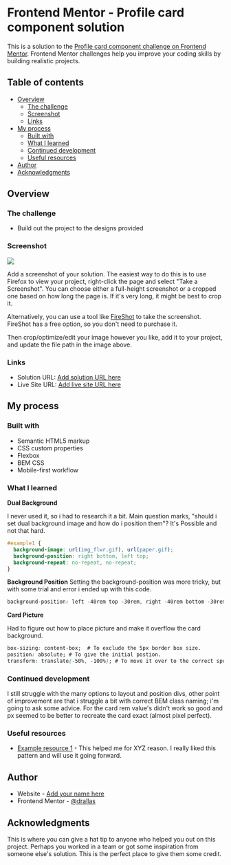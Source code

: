 # Frontend Mentor - Profile card component solution

This is a solution to the [Profile card component challenge on Frontend Mentor](https://www.frontendmentor.io/challenges/profile-card-component-cfArpWshJ). Frontend Mentor challenges help you improve your coding skills by building realistic projects. 

## Table of contents

- [Overview](#overview)
  - [The challenge](#the-challenge)
  - [Screenshot](#screenshot)
  - [Links](#links)
- [My process](#my-process)
  - [Built with](#built-with)
  - [What I learned](#what-i-learned)
  - [Continued development](#continued-development)
  - [Useful resources](#useful-resources)
- [Author](#author)
- [Acknowledgments](#acknowledgments)



## Overview

### The challenge

- Build out the project to the designs provided

### Screenshot

![](./screenshot.jpg)

Add a screenshot of your solution. The easiest way to do this is to use Firefox to view your project, right-click the page and select "Take a Screenshot". You can choose either a full-height screenshot or a cropped one based on how long the page is. If it's very long, it might be best to crop it.

Alternatively, you can use a tool like [FireShot](https://getfireshot.com/) to take the screenshot. FireShot has a free option, so you don't need to purchase it. 

Then crop/optimize/edit your image however you like, add it to your project, and update the file path in the image above.

### Links

- Solution URL: [Add solution URL here](https://your-solution-url.com)
- Live Site URL: [Add live site URL here](https://your-live-site-url.com)

## My process

### Built with

- Semantic HTML5 markup
- CSS custom properties
- Flexbox
- BEM CSS
- Mobile-first workflow

### What I learned

**Dual Background** 

I never used it, so i had to research it a bit. Main question marks, "should i set dual background image and how do i position them"? It's Possible and not that hard.

```css
#example1 {
  background-image: url(img_flwr.gif), url(paper.gif);
  background-position: right bottom, left top;
  background-repeat: no-repeat, no-repeat;
}
```

**Background Position**
Setting the background-position was more tricky, but with some trial and error i ended up with this code.

```css
background-position: left -40rem top -30rem, right -40rem bottom -30rem;
```

**Card Picture**

Had to figure out how to place picture and make it overflow the card background. 

```css
box-sizing: content-box;  # To exclude the 5px border box size.
position: absolute;	# To give the initial postion.
transform: translate(-50%, -100%); # To move it over to the correct spot.
```

### Continued development

I still struggle with the many options to layout and position divs, other point of improvement are that i struggle a bit with correct BEM class naming; i'm going to ask some advice. For the card rem value's didn't work so good and px seemed to be better to recreate the card exact (almost pixel perfect).

### Useful resources

- [Example resource 1](https://www.example.com) - This helped me for XYZ reason. I really liked this pattern and will use it going forward.

## Author

- Website - [Add your name here](https://www.your-site.com)
- Frontend Mentor - [@drallas](https://www.frontendmentor.io/profile/drallas)

## Acknowledgments

This is where you can give a hat tip to anyone who helped you out on this project. Perhaps you worked in a team or got some inspiration from someone else's solution. This is the perfect place to give them some credit.
